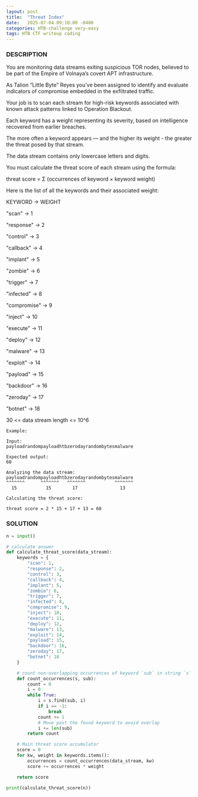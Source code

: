 ```yaml
---
layout: post
title:  "Threat Index"
date:   2025-07-04 09:10:00 -0400
categories: HTB-challenge very-easy
tags: HTB CTF writeup coding 
---
```


### DESCRIPTION
You are monitoring data streams exiting suspicious TOR nodes, believed to be part of the Empire of Volnaya’s covert APT infrastructure.

As Talion “Little Byte” Reyes you’ve been assigned to identify and evaluate indicators of compromise embedded in the exfiltrated traffic.

Your job is to scan each stream for high-risk keywords associated with known attack patterns linked to Operation Blackout.

Each keyword has a weight representing its severity, based on intelligence recovered from earlier breaches.

The more often a keyword appears — and the higher its weight - the greater the threat posed by that stream.

The data stream contains only lowercase letters and digits.

You must calculate the threat score of each stream using the formula:

threat score = Σ (occurrences of keyword × keyword weight)

Here is the list of all the keywords and their associated weight:

KEYWORD      -> WEIGHT

"scan"       -> 1

"response"   -> 2

"control"    -> 3

"callback"   -> 4

"implant"    -> 5

"zombie"     -> 6

"trigger"    -> 7

"infected"   -> 8

"compromise" -> 9

"inject"     -> 10

"execute"    -> 11

"deploy"     -> 12

"malware"    -> 13

"exploit"    -> 14

"payload"    -> 15

"backdoor"   -> 16

"zeroday"    -> 17

"botnet"     -> 18

30 <= data stream length <= 10^6
```
Example:

Input:
payloadrandompayloadhtbzerodayrandombytesmalware

Expected output:
60

Analyzing the data stream:
payloadrandompayloadhtbzerodayrandombytesmalware
^^^^^^^      ^^^^^^^   ^^^^^^^           ^^^^^^^
  15           15        17                13

Calculating the threat score:

threat score = 2 * 15 + 17 + 13 = 60
```

### SOLUTION
```python
n = input()

# calculate answer
def calculate_threat_score(data_stream):
    keywords = {
        "scan": 1,
        "response": 2,
        "control": 3,
        "callback": 4,
        "implant": 5,
        "zombie": 6,
        "trigger": 7,
        "infected": 8,
        "compromise": 9,
        "inject": 10,
        "execute": 11,
        "deploy": 12,
        "malware": 13,
        "exploit": 14,
        "payload": 15,
        "backdoor": 16,
        "zeroday": 17,
        "botnet": 18
    }

    # count non-overlapping occurrences of keyword `sub` in string `s`
    def count_occurrences(s, sub):
        count = 0
        i = 0
        while True:
            i = s.find(sub, i)
            if i == -1:
                break
            count += 1
            # Move past the found keyword to avoid overlap
            i += len(sub)
        return count

    # Main threat score accumulator
    score = 0
    for kw, weight in keywords.items():
        occurrences = count_occurrences(data_stream, kw)
        score += occurrences * weight

    return score

print(calculate_threat_score(n))
```
